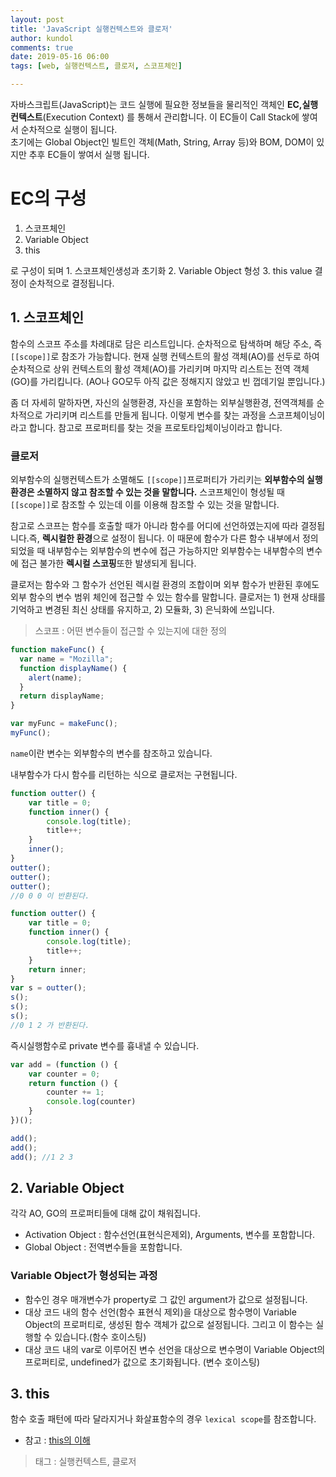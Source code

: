 ```yaml
---
layout: post
title: 'JavaScript 실행컨텍스트와 클로저'
author: kundol
comments: true
date: 2019-05-16 06:00
tags: [web, 실행컨텍스트, 클로저, 스코프체인]

---   
```

자바스크립트(JavaScript)는 코드 실행에 필요한 정보들을 물리적인 객체인  **EC,실행컨텍스트**(Execution Context) 를 통해서 관리합니다. 이 EC들이 Call Stack에 쌓여서 순차적으로 실행이 됩니다.  
초기에는 Global Object인  빌트인 객체(Math, String, Array 등)와 BOM, DOM이 있지만 추후 EC들이 쌓여서 실행 됩니다. 

# EC의 구성
1. 스코프체인
2. Variable Object
3. this

로 구성이 되며 1. 스코프체인생성과 초기화 2.  Variable Object 형성 3. this value 결정이 순차적으로 결정됩니다. 

## 1. 스코프체인
함수의 스코프 주소를 차례대로 담은 리스트입니다. 순차적으로 탐색하며 해당 주소, 즉 `[[scope]]`로 참조가 가능합니다. 
현재 실행 컨텍스트의 활성 객체(AO)를 선두로 하여 순차적으로 상위 컨텍스트의 활성 객체(AO)를 가리키며 마지막 리스트는 전역 객체(GO)를 가리킵니다. (AO나 GO모두 아직 값은 정해지지 않았고 빈 껍데기일 뿐입니다.)

좀 더 자세히 말하자면, 자신의 실행환경, 자신을 포함하는 외부실행환경, 전역객체를 순차적으로 가리키며 리스트를 만들게 됩니다. 이렇게 변수를 찾는 과정을 스코프체이닝이라고 합니다. 참고로 프로퍼티를 찾는 것을 프로토타입체이닝이라고 합니다.  

### 클로저 
외부함수의 실행컨텍스트가 소멸해도 `[[scope]]`프로퍼티가 가리키는 **외부함수의 실행환경은 소멸하지 않고 참조할 수 있는 것을 말합니다.** 스코프체인이 형성될 때 `[[scope]]`로 참조할 수 있는데 이를 이용해 참조할 수 있는 것을 말합니다.

참고로 스코프는 함수를 호출할 때가 아니라 함수를 어디에 선언하였는지에 따라 결정됩니다.즉, **렉시컬한 환경**으로 설정이 됩니다. 
이 때문에 함수가 다른 함수 내부에서 정의되었을 때 내부함수는 외부함수의 변수에 접근 가능하지만 외부함수는 내부함수의 변수에 접근 불가한 **렉시컬 스코핑**또한 발생되게 됩니다.  

클로저는 함수와 그 함수가 선언된 렉시컬 환경의 조합이며 외부 함수가 반환된 후에도 외부 함수의 변수 범위 체인에 접근할 수 있는 함수를 말합니다. 클로저는 1) 현재 상태를 기억하고 변경된 최신 상태를 유지하고, 2) 모듈화, 3) 은닉화에 쓰입니다.

 > 스코프 : 어떤 변수들이 접근할 수 있는지에 대한 정의 


```js
function makeFunc() {
  var name = "Mozilla";
  function displayName() {
    alert(name);
  }
  return displayName;
}

var myFunc = makeFunc();
myFunc();
```
`name`이란 변수는 외부함수의 변수를 참조하고 있습니다. 

내부함수가 다시 함수를 리턴하는 식으로 클로저는 구현됩니다.
```js
function outter() {
    var title = 0;
    function inner() {
        console.log(title);
        title++;
    }
    inner();
}
outter();
outter();
outter();
//0 0 0 이 반환된다. 

function outter() {
    var title = 0;
    function inner() {
        console.log(title);
        title++;
    } 
    return inner;
}
var s = outter(); 
s();
s();
s();  
//0 1 2 가 반환된다. 
``` 

즉시실행함수로 private 변수를 흉내낼 수 있습니다. 
```js
var add = (function () {
    var counter = 0;
    return function () {
        counter += 1; 
        console.log(counter) 
    }
})();

add();
add();
add(); //1 2 3
```

## 2. Variable Object
각각 AO, GO의 프로퍼티들에 대해 값이 채워집니다. 
 - Activation Object : 함수선언(표현식은제외), Arguments, 변수를 포함합니다. 
 - Global Object : 전역변수들을 포함합니다. 

### Variable Object가 형성되는 과정
 - 함수인 경우 매개변수가 property로 그 값인 argument가 값으로 설정됩니다.  
 - 대상 코드 내의 함수 선언(함수 표현식 제외)을 대상으로 함수명이 Variable Object의 프로퍼티로, 생성된 함수 객체가 값으로 설정됩니다. 그리고 이 함수는 실행할 수 있습니다.(함수 호이스팅)
 - 대상 코드 내의 var로 이루어진 변수 선언을 대상으로 변수명이 Variable Object의 프로퍼티로, undefined가 값으로 초기화됩니다. (변수 호이스팅) 

## 3. this
함수 호출 패턴에 따라 달라지거나 화살표함수의 경우 `lexical scope`를 참조합니다.
 - 참고 : [this의 이해](https://wnghdcjfe.github.io/2019/05/08/JavaScript-This/)


  > 태그 : 실행컨텍스트, 클로저 

